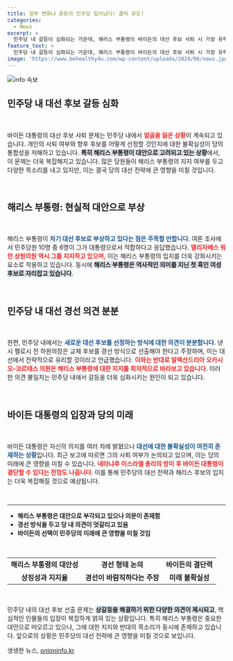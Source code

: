 ```yaml
---
title: 정부 변화냐 혼돈의 민주당 일어났다! 클릭 유도!
categories:
  - News
excerpt: >
  민주당 내 갈등이 심화되는 가운데, 해리스 부통령이 바이든의 대선 후보 사퇴 시 가장 유력한 대안으로 떠오르며 논의가 시작됐다. 그의 능력과 상징성에도 불구, 지지율 저조로 회의론이 제기되고 있다. 누가 진정한 후보가 될지, 경선 필요성이 대두되며 민주당의 미래가 불투명하다.
feature_text: >
  민주당 내 갈등이 심화되는 가운데, 해리스 부통령이 바이든의 대선 후보 사퇴 시 가장 유력한 대안으로 떠오르며 논의가 시작됐다. 그의 능력과 상징성에도 불구, 지지율 저조로 회의론이 제기되고 있다. 누가 진정한 후보가 될지, 경선 필요성이 대두되며 민주당의 미래가 불투명하다.
image: 'https://www.behealthy4u.com/wp-content/uploads/2024/06/news.jpg'
---
```


<p><img src="https://www.behealthy4u.com/wp-content/uploads/2024/06/news.jpg" alt="info 속보" /></p>

<h2 data-ke-size="size26">민주당 내 대선 후보 갈등 심화</h2>

<p data-ke-size="size16">&nbsp;</p>

<p>바이든 대통령의 대선 후보 사퇴 문제는 민주당 내에서 <b><span style="color: #ee2323;">얼굴을 잃은 상황</span></b>이 계속되고 있습니다. 개인의 사퇴 여부와 향후 후보를 어떻게 선정할 것인지에 대한 불확실성이 당의 통합성을 저해하고 있습니다. <b><span style="background-color: #21538527;">특히 해리스 부통령이 대안으로 고려되고 있는 상황</span></b>에서, 이 문제는 더욱 복잡해지고 있습니다. 많은 당원들이 해리스 부통령의 지지 여부를 두고 다양한 목소리를 내고 있지만, 이는 결국 당의 대선 전략에 큰 영향을 미칠 것입니다. </p>

<p data-ke-size="size16">&nbsp;</p>

<h2 data-ke-size="size26">해리스 부통령: 현실적 대안으로 부상</h2>

<p data-ke-size="size16">&nbsp;</p>

<p>해리스 부통령이 <b><span style="color: #1a5490;">차기 대선 후보로 부상하고 있다는 점은 주목할 만합니다</span></b>. 여론 조사에서 민주당원 10명 중 6명이 그가 대통령으로서 적합하다고 응답했습니다. <b><span style="color: #ee2323;">엘리자베스 워런 상원의원 역시 그를 지지하고 있으며,</span></b> 이는 해리스 부통령의 입지를 더욱 강화시키는 요소로 작용하고 있습니다. 동시에 <b><span style="background-color: #21538527;">해리스 부통령은 역사적인 의미를 지닌 첫 흑인 여성 후보로 자리잡고 있습니다</span></b>. </p>

<p data-ke-size="size16">&nbsp;</p>

<h2 data-ke-size="size26">민주당 내 대선 경선 의견 분분</h2>

<p data-ke-size="size16">&nbsp;</p>

<p>한편, 민주당 내에서는 <b><span style="color: #1a5490;">새로운 대선 후보를 선정하는 방식에 대한 의견이 분분합니다</span></b>. 낸시 펠로시 전 하원의장은 교체 후보를 경선 방식으로 선출해야 한다고 주장하며, 이는 대선에서 전략적으로 유리할 것이라고 언급했습니다. <b><span style="color: #ee2323;">이와는 반대로 알렉산드리아 오카시오-코르테스 의원은 해리스 부통령에 대한 지지를 회의적으로 바라보고 있습니다</span></b>. 이러한 의견 불일치는 민주당 내에서 갈등을 더욱 심화시키는 원인이 되고 있습니다.</p>

<p data-ke-size="size16">&nbsp;</p>

<h2 data-ke-size="size26">바이든 대통령의 입장과 당의 미래</h2>

<p data-ke-size="size16">&nbsp;</p>

<p>바이든 대통령은 자신의 의지를 여러 차례 밝혔으나 <b><span style="color: #1a5490;">대선에 대한 불확실성이 여전히 존재하는 상황</span></b>입니다. 최근 보고에 따르면 그의 사퇴 여부가 논의되고 있으며, 이는 당의 미래에 큰 영향을 미칠 수 있습니다. <b><span style="color: #ee2323;">네타냐후 이스라엘 총리의 방미 후 바이든 대통령이 결단할 수 있다는 전망도 나옵니다</span></b>. 이를 통해 민주당의 대선 전략과 해리스 후보의 입지는 더욱 복잡해질 것으로 예상됩니다.</p>

<p data-ke-size="size16">&nbsp;</p>

<hr>

<ul>
    <li><b>해리스 부통령은 대안으로 부각되고 있으나 의문이 존재함</b></li>
    <li><b>경선 방식을 두고 당 내 의견이 엇갈리고 있음</b></li>
    <li><b>바이든의 선택이 민주당의 미래에 큰 영향을 미칠 것임</b></li>
</ul>

<p data-ke-size="size16">&nbsp;</p>

<table style="width: 100%; border-collapse: collapse;">
    <tr>
        <td style="text-align: center; height: 17px;"><b>해리스 부통령의 대안성</b></td>
        <td style="text-align: center; height: 17px;"><b>경선 형태 논의</b></td>
        <td style="text-align: center; height: 17px;"><b>바이든의 결단력</b></td>
    </tr>
    <tr>
        <td style="text-align: center; height: 17px;"><b>상징성과 지지율</b></td>
        <td style="text-align: center; height: 17px;"><b>경선이 바람직하다는 주장</b></td>
        <td style="text-align: center; height: 17px;"><b>미래 불확실성</b></td>
    </tr>
</table>

<p data-ke-size="size16">&nbsp;</p>

<p>민주당 내의 대선 후보 선출 문제는 <b><span style="background-color: #21538527;">상갈등을 해결하기 위한 다양한 의견이 제시되고</span></b>, 핵심적인 인물들의 입장이 복잡하게 얽혀 있는 상황입니다. 특히 해리스 부통령은 중요한 대안으로 떠오르고 있으나, 그에 대한 지지와 반대의 목소리가 동시에 존재하고 있습니다. 앞으로의 상황은 민주당의 대선 전략에 큰 영향을 미칠 것으로 보입니다.</p>
생생한 뉴스, <a href="https://onioninfo.kr" rel="dofollow">onioninfo.kr</a>


